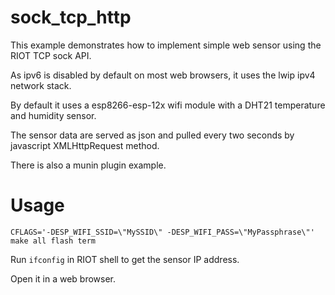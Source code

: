 sock_tcp_http
=============

This example demonstrates how to implement simple web sensor using the
RIOT TCP sock API.

As ipv6 is disabled by default on most web browsers, it uses the lwip ipv4
network stack.

By default it uses a esp8266-esp-12x wifi module with a DHT21 temperature
and humidity sensor.

The sensor data are served as json and pulled every two seconds by
javascript XMLHttpRequest method.

There is also a munin plugin example.

Usage
=====

```
CFLAGS='-DESP_WIFI_SSID=\"MySSID\" -DESP_WIFI_PASS=\"MyPassphrase\"' make all flash term
```
Run `ifconfig` in RIOT shell to get the sensor IP address.

Open it in a web browser.
